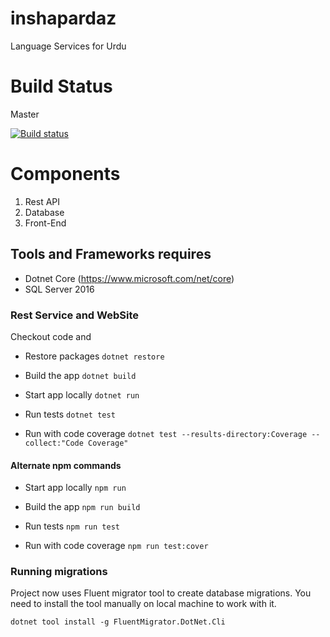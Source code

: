 # inshapardaz
Language Services for Urdu

# Build Status

Master 

[![Build status](https://ci.appveyor.com/api/projects/status/xoq9t6wau07b6hmq/branch/master?svg=true)](https://ci.appveyor.com/project/umerfaruk/api/branch/master)

# Components

1. Rest API
2. Database
3. Front-End

## Tools and Frameworks requires
- Dotnet Core (https://www.microsoft.com/net/core)
- SQL Server 2016

### Rest Service and WebSite
Checkout code and 

- Restore packages
`dotnet restore`

- Build the app
`dotnet build`

- Start app locally
`dotnet run`

- Run tests
`dotnet test`

- Run with code coverage
`dotnet test --results-directory:Coverage --collect:"Code Coverage"`

#### Alternate npm commands

- Start app locally
`npm run`

- Build the app
`npm run build`

- Run tests
`npm run test`

- Run with code coverage
`npm run test:cover`


### Running migrations

Project now uses Fluent migrator tool to create database migrations. You need to install the tool manually on local machine to work with it.

`dotnet tool install -g FluentMigrator.DotNet.Cli`
